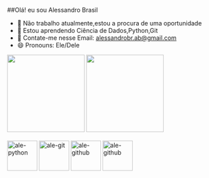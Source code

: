 ##Olá! eu sou Alessandro Brasil


- 🔭 Não  trabalho atualmente,estou a procura de uma oportunidade 
- 🌱 Estou aprendendo Ciência de Dados,Python,Git 
- 💬 Contate-me nesse Email: alessandrobr.ab@gmail.com
- 😄 Pronouns: Ele/Dele
<div>
<img height="180em" src="https://github-readme-stats.vercel.app/api?username=alessandrobra&show_icons=true&theme=tokyonight&include_all_commits=true&count_private=true"/>
<img height="180em" src="https://github-readme-stats.vercel.app/api/top-langs/?username=alessandrobra&layout=compact&langs_count=16&theme=tokyonight"/>
</div>
<div style="display: inline_block"><br>
<img align="center" alt="ale-python" height="70" width"70" src="https://cdn.jsdelivr.net/gh/devicons/devicon/icons/python/python-original-wordmark.svg" />
<img align="center" alt="ale-git" height="70" width"70" src="https://cdn.jsdelivr.net/gh/devicons/devicon/icons/git/git-original.svg" />
<img align="center" alt="ale-github" height="70" width"70" src="https://cdn.jsdelivr.net/gh/devicons/devicon/icons/github/github-original.svg" />
<img align="center" alt="ale-github" height="70" width"70" 
src="https://cdn.jsdelivr.net/gh/devicons/devicon/icons/jupyter/jupyter-original-wordmark.svg" />
</div>

##
          
          
          
          
          
          
          
          
